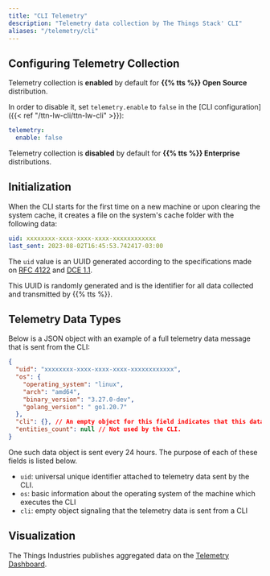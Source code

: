 ```yaml
---
title: "CLI Telemetry"
description: "Telemetry data collection by The Things Stack' CLI"
aliases: "/telemetry/cli"
---
```


## Configuring Telemetry Collection

Telemetry collection is **enabled** by default for **{{% tts %}} Open Source** distribution.

In order to disable it, set `telemetry.enable` to `false` in the [CLI configuration]({{< ref "/ttn-lw-cli/ttn-lw-cli" >}}):

```yaml
telemetry:
  enable: false
```

Telemetry collection is **disabled** by default for **{{% tts %}} Enterprise** distributions.

## Initialization

When the CLI starts for the first time on a new machine or upon clearing the system cache, it creates a file on the system's cache folder with the following data:

```yaml
uid: xxxxxxxx-xxxx-xxxx-xxxx-xxxxxxxxxxxx
last_sent: 2023-08-02T16:45:53.742417-03:00
```

The `uid` value is an UUID generated according to the specifications made on [RFC 4122](https://datatracker.ietf.org/doc/html/rfc4122) and [DCE 1.1](https://pubs.opengroup.org/onlinepubs/9696989899/toc.htm).

This UUID is randomly generated and is the identifier for all data collected and transmitted by {{% tts %}}.

## Telemetry Data Types

Below is a JSON object with an example of a full telemetry data message that is sent from the CLI:

```json
{
  "uid": "xxxxxxxx-xxxx-xxxx-xxxx-xxxxxxxxxxxx",
  "os": {
    "operating_system": "linux",
    "arch": "amd64",
    "binary_version": "3.27.0-dev",
    "golang_version": " go1.20.7"
  },
  "cli": {}, // An empty object for this field indicates that this data was sent by a CLI instance.
  "entities_count": null // Not used by the CLI.
}
```

One such data object is sent every 24 hours. The purpose of each of these fields is listed below.

- `uid`: universal unique identifier attached to telemetry data sent by the CLI.
- `os`: basic information about the operating system of the machine which executes the CLI
- `cli`: empty object signaling that the telemetry data is sent from a CLI

## Visualization

The Things Industries publishes aggregated data on the [Telemetry Dashboard](https://telemetry.thethingsstack.io).
